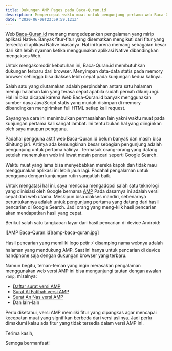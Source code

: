 ```yaml
---
title: Dukungan AMP Pages pada Baca-Quran.id
description: Mempercepat waktu muat untuk pengunjung pertama web Baca-Quran.id dengan mengoptimalkan penggunaan AMP Pages
date: "2020-06-09T23:59:59.121Z"
---
```


Web [Baca-Quran.id](https://www.baca-quran.id/) memang mengedepankan pengalaman yang mirip aplikasi Native.
Banyak fitur-fitur yang disematkan mengikuti dari fitur yang tersedia di aplikasi Native biasanya.
Hal ini karena memang sebagaian besar dari kita lebih nyaman ketika menggunakan aplikasi Native dibandingkan mengakses Web.

Untuk mengakomodir kebutuhan ini, Baca-Quran.id membutuhkan dukungan terbaru dari browser.
Menyimpan data-data statis pada memory browser sehingga bisa diakses lebih cepat pada kunjungan kedua kalinya.

Salah satu yang diutamakan adalah perpindahan antara satu halaman menuju halaman lain yang terasa cepat apabila sudah pernah dikunjungi.
Hal ini bisa dicapai karena Web Baca-Quran.id banyak menggunakan sumber daya JavaScript statis yang mudah disimpan di memory dibandingkan mengirimkan full HTML setiap kali request.

Sayangnya cara ini menimbulkan permasalahan lain yakni waktu muat pada kunjungan pertama kali sangat lambat.
Ini tentu bukan hal yang diinginkan oleh saya maupun pengguna.

Padahal pengguna aktif web Baca-Quran.id belum banyak dan masih bisa dihitung jari.
Artinya ada kemungkinan besar sebagian pengunjung adalah pengunjung untuk pertama kalinya.
Termasuk orang-orang yang datang setelah menemukan web ini lewat mesin pencari seperti Google Search.

Waktu muat yang lama bisa menyebabkan mereka kapok dan tidak mau menggunakan aplikasi ini lebih jauh lagi.
Padahal pengalaman untuk pengguna dengan kunjungan rutin sangatlah baik.

Untuk mengatasi hal ini, saya mencoba mengadopsi salah satu teknologi yang diinisiasi oleh Google bernama [AMP](https://amp.dev/)
Pada dasarnya ini adalah versi cepat dari web utama.
Meskipun bisa diakses mandiri, sebenarnya peruntukannya adalah untuk pengunjung pertama yang datang dari hasil pencarian di Google Search.
Jadi orang yang meng-klik hasil pencarian akan mendapatkan hasil yang cepat.

Berikut salah satu tangkaoan layar dari hasil pencarian di device Android:

![AMP Baca-Quran.id](amp-baca-quran.jpg]

Hasil pencarian yang memiliki logo petir ⚡ disamping nama webnya adalah halaman yang mendukung AMP.
Saat ini hanya untuk pencarian di device handphone saja dengan dukungan browser yang terbaru.

Namun begitu, teman-teman yang ingin merasakan pengalaman menggunakan web versi AMP ini bisa mengunjungi tautan dengan awalan `/amp`, misalnya:

- [Daftar surat versi AMP](https://www.baca-quran.id/amp/all-surah/)
- [Surat Al Fatihah versi AMP](https://www.baca-quran.id/amp/1/)
- [Surat An Nas versi AMP](https://www.baca-quran.id/amp/114/)
- Dan lain-lain

Perlu diketahui, versi AMP memiliki fitur yang dipangkas agar mencapai kecepatan muat yang signifikan berbeda dari versi aslinya.
Jadi perlu dimaklumi kalau ada fitur yang tidak tersedia dalam versi AMP ini.

Terima kasih,

Semoga bermanfaat!
